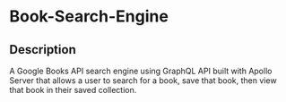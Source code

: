 # Book-Search-Engine

## Description

A Google Books API search engine using GraphQL API built with Apollo Server that allows a user to search for a book, save that book, then view that book in their saved collection.